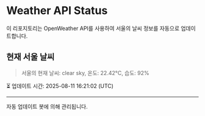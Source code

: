 
# Weather API Status

이 리포지토리는 OpenWeather API를 사용하여 서울의 날씨 정보를 자동으로 업데이트합니다.

## 현재 서울 날씨
> 서울의 현재 날씨: clear sky, 온도: 22.42°C, 습도: 92%

⏳ 업데이트 시간: 2025-08-11 16:21:02 (UTC)

---
자동 업데이트 봇에 의해 관리됩니다.
